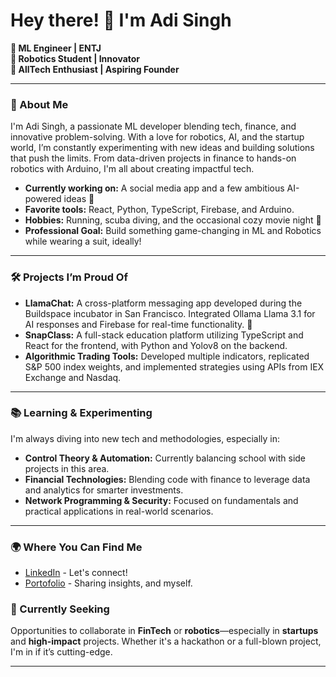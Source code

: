 # Hey there! 👋 I'm Adi Singh

**🚀 ML Engineer | ENTJ**  
**🔬 Robotics Student | Innovator**  
**💼 AllTech Enthusiast | Aspiring Founder**  

---

### 🚀 About Me

I'm Adi Singh, a passionate ML developer blending tech, finance, and innovative problem-solving. With a love for robotics, AI, and the startup world, I’m constantly experimenting with new ideas and building solutions that push the limits. From data-driven projects in finance to hands-on robotics with Arduino, I'm all about creating impactful tech.

- **Currently working on:** A social media app and a few ambitious AI-powered ideas 🚀
- **Favorite tools:** React, Python, TypeScript, Firebase, and Arduino.
- **Hobbies:** Running, scuba diving, and the occasional cozy movie night 🎥  
- **Professional Goal:** Build something game-changing in ML and Robotics while wearing a suit, ideally!

---

### 🛠️ Projects I’m Proud Of

- **LlamaChat:** A cross-platform messaging app developed during the Buildspace incubator in San Francisco. Integrated Ollama Llama 3.1 for AI responses and Firebase for real-time functionality. 📲
- **SnapClass:** A full-stack education platform utilizing TypeScript and React for the frontend, with Python and Yolov8 on the backend.
- **Algorithmic Trading Tools:** Developed multiple indicators, replicated S&P 500 index weights, and implemented strategies using APIs from IEX Exchange and Nasdaq.
---

### 📚 Learning & Experimenting

I'm always diving into new tech and methodologies, especially in:
- **Control Theory & Automation:** Currently balancing school with side projects in this area.
- **Financial Technologies:** Blending code with finance to leverage data and analytics for smarter investments.
- **Network Programming & Security:** Focused on fundamentals and practical applications in real-world scenarios.

---

### 🌍 Where You Can Find Me

- [LinkedIn](https://www.linkedin.com/in/adisinghwork/) - Let's connect!
- [Portofolio](https://adisingh.com) - Sharing insights, and myself.


### 👀 Currently Seeking

Opportunities to collaborate in **FinTech** or **robotics**—especially in **startups** and **high-impact** projects. Whether it's a hackathon or a full-blown project, I'm in if it’s cutting-edge.

---

